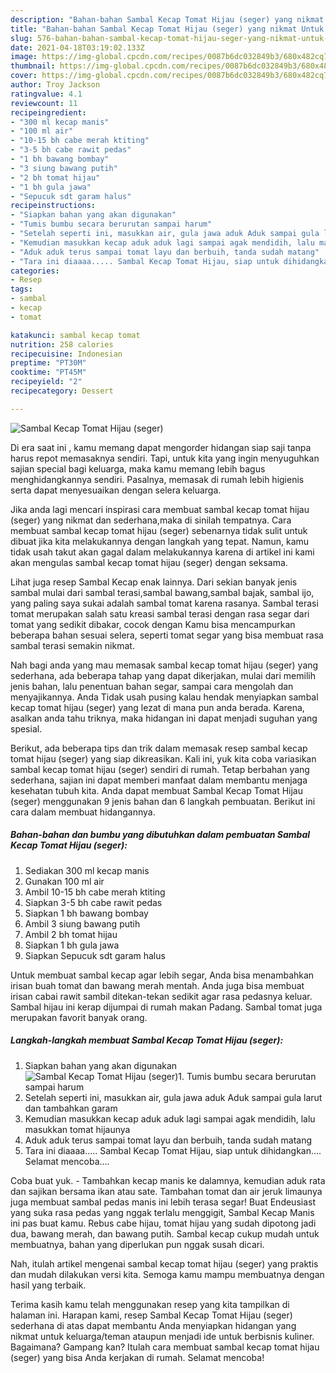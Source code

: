 ```yaml
---
description: "Bahan-bahan Sambal Kecap Tomat Hijau (seger) yang nikmat Untuk Jualan"
title: "Bahan-bahan Sambal Kecap Tomat Hijau (seger) yang nikmat Untuk Jualan"
slug: 576-bahan-bahan-sambal-kecap-tomat-hijau-seger-yang-nikmat-untuk-jualan
date: 2021-04-18T03:19:02.133Z
image: https://img-global.cpcdn.com/recipes/0087b6dc032849b3/680x482cq70/sambal-kecap-tomat-hijau-seger-foto-resep-utama.jpg
thumbnail: https://img-global.cpcdn.com/recipes/0087b6dc032849b3/680x482cq70/sambal-kecap-tomat-hijau-seger-foto-resep-utama.jpg
cover: https://img-global.cpcdn.com/recipes/0087b6dc032849b3/680x482cq70/sambal-kecap-tomat-hijau-seger-foto-resep-utama.jpg
author: Troy Jackson
ratingvalue: 4.1
reviewcount: 11
recipeingredient:
- "300 ml kecap manis"
- "100 ml air"
- "10-15 bh cabe merah ktiting"
- "3-5 bh cabe rawit pedas"
- "1 bh bawang bombay"
- "3 siung bawang putih"
- "2 bh tomat hijau"
- "1 bh gula jawa"
- "Sepucuk sdt garam halus"
recipeinstructions:
- "Siapkan bahan yang akan digunakan"
- "Tumis bumbu secara berurutan sampai harum"
- "Setelah seperti ini, masukkan air, gula jawa aduk Aduk sampai gula larut dan tambahkan garam"
- "Kemudian masukkan kecap aduk aduk lagi sampai agak mendidih, lalu masukkan tomat hijaunya"
- "Aduk aduk terus sampai tomat layu dan berbuih, tanda sudah matang"
- "Tara ini diaaaa..... Sambal Kecap Tomat Hijau, siap untuk dihidangkan.... Selamat mencoba...."
categories:
- Resep
tags:
- sambal
- kecap
- tomat

katakunci: sambal kecap tomat 
nutrition: 258 calories
recipecuisine: Indonesian
preptime: "PT30M"
cooktime: "PT45M"
recipeyield: "2"
recipecategory: Dessert

---
```



![Sambal Kecap Tomat Hijau (seger)](https://img-global.cpcdn.com/recipes/0087b6dc032849b3/680x482cq70/sambal-kecap-tomat-hijau-seger-foto-resep-utama.jpg)

Di era  saat ini , kamu memang dapat mengorder hidangan siap saji tanpa harus repot memasaknya sendiri. Tapi, untuk kita yang ingin menyuguhkan sajian special bagi keluarga, maka kamu memang lebih bagus menghidangkannya sendiri. Pasalnya, memasak di rumah lebih higienis serta dapat menyesuaikan dengan selera keluarga.

Jika anda lagi mencari inspirasi cara membuat sambal kecap tomat hijau (seger) yang nikmat dan sederhana,maka di sinilah tempatnya. Cara membuat sambal kecap tomat hijau (seger)  sebenarnya tidak sulit untuk dibuat jika kita melakukannya dengan langkah yang tepat. Namun, kamu tidak usah takut akan gagal dalam melakukannya 
karena di artikel ini kami akan mengulas sambal kecap tomat hijau (seger) dengan seksama.  

Lihat juga resep Sambal Kecap enak lainnya. Dari sekian banyak jenis sambal mulai dari sambal terasi,sambal bawang,sambal bajak, sambal ijo, yang paling saya sukai adalah sambal tomat karena rasanya. Sambal terasi tomat merupakan salah satu kreasi sambal terasi dengan rasa segar dari tomat yang sedikit dibakar, cocok dengan Kamu bisa mencampurkan beberapa bahan sesuai selera, seperti tomat segar yang bisa membuat rasa sambal terasi semakin nikmat.

Nah bagi anda yang mau memasak sambal kecap tomat hijau (seger) yang sederhana, ada beberapa tahap yang dapat dikerjakan, mulai dari memilih jenis bahan, lalu penentuan bahan segar, sampai cara mengolah dan menyajikannya. Anda Tidak usah pusing kalau hendak menyiapkan sambal kecap tomat hijau (seger) yang lezat di mana pun anda berada. Karena, asalkan anda  tahu triknya, maka hidangan ini dapat menjadi suguhan yang spesial.

Berikut, ada beberapa tips dan trik dalam memasak resep sambal kecap tomat hijau (seger) yang siap dikreasikan. Kali ini, yuk kita coba variasikan sambal kecap tomat hijau (seger) sendiri di rumah. Tetap berbahan yang sederhana, sajian ini dapat memberi manfaat dalam membantu menjaga kesehatan tubuh kita. Anda dapat membuat Sambal Kecap Tomat Hijau (seger) menggunakan 9 jenis bahan dan 6 langkah pembuatan. Berikut ini cara dalam membuat hidangannya.

<!--inarticleads1-->

##### Bahan-bahan dan bumbu yang dibutuhkan dalam pembuatan Sambal Kecap Tomat Hijau (seger):

1. Sediakan 300 ml kecap manis
1. Gunakan 100 ml air
1. Ambil 10-15 bh cabe merah ktiting
1. Siapkan 3-5 bh cabe rawit pedas
1. Siapkan 1 bh bawang bombay
1. Ambil 3 siung bawang putih
1. Ambil 2 bh tomat hijau
1. Siapkan 1 bh gula jawa
1. Siapkan Sepucuk sdt garam halus


Untuk membuat sambal kecap agar lebih segar, Anda bisa menambahkan irisan buah tomat dan bawang merah mentah. Anda juga bisa membuat irisan cabai rawit sambil ditekan-tekan sedikit agar rasa pedasnya keluar. Sambal hijau ini kerap dijumpai di rumah makan Padang. Sambal tomat juga merupakan favorit banyak orang. 

<!--inarticleads2-->

##### Langkah-langkah membuat Sambal Kecap Tomat Hijau (seger):

1. Siapkan bahan yang akan digunakan
<img src="https://img-global.cpcdn.com/steps/16ec52db077d6eaa/160x128cq70/sambal-kecap-tomat-hijau-seger-langkah-memasak-1-foto.jpg" alt="Sambal Kecap Tomat Hijau (seger)">1. Tumis bumbu secara berurutan sampai harum
1. Setelah seperti ini, masukkan air, gula jawa aduk Aduk sampai gula larut dan tambahkan garam
1. Kemudian masukkan kecap aduk aduk lagi sampai agak mendidih, lalu masukkan tomat hijaunya
1. Aduk aduk terus sampai tomat layu dan berbuih, tanda sudah matang
1. Tara ini diaaaa..... Sambal Kecap Tomat Hijau, siap untuk dihidangkan.... Selamat mencoba....


Coba buat yuk. - Tambahkan kecap manis ke dalamnya, kemudian aduk rata dan sajikan bersama ikan atau sate. Tambahan tomat dan air jeruk limaunya juga membuat sambal pedas manis ini lebih terasa segar! Buat Endeusiast yang suka rasa pedas yang nggak terlalu menggigit, Sambal Kecap Manis ini pas buat kamu. Rebus cabe hijau, tomat hijau yang sudah dipotong jadi dua, bawang merah, dan bawang putih. Sambal kecap cukup mudah untuk membuatnya, bahan yang diperlukan pun nggak susah dicari. 

Nah, itulah artikel mengenai  sambal kecap tomat hijau (seger)  yang praktis dan mudah dilakukan versi kita. Semoga kamu mampu membuatnya dengan hasil yang terbaik. 

Terima kasih kamu telah menggunakan resep yang kita tampilkan di halaman ini. Harapan kami, resep  Sambal Kecap Tomat Hijau (seger) sederhana di atas dapat membantu Anda menyiapkan hidangan yang nikmat untuk keluarga/teman ataupun menjadi ide untuk berbisnis kuliner. Bagaimana? Gampang kan? Itulah cara membuat sambal kecap tomat hijau (seger) yang bisa Anda kerjakan di rumah. Selamat mencoba!


